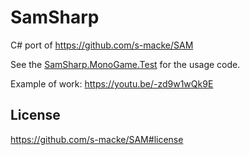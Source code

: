 # SamSharp
C# port of https://github.com/s-macke/SAM

See the [SamSharp.MonoGame.Test](https://github.com/rds1983/SamSharp/tree/master/samples/SamSharp.MonoGame.Test) for the usage code.

Example of work: https://youtu.be/-zd9w1wQk9E

## License
https://github.com/s-macke/SAM#license
